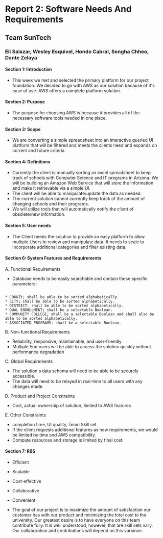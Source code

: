 # Report 2: Software Needs And Requirements

## Team SunTech

### Eli Salazar, Wesley Esquivel, Hondo Cabral, Songha Chheo, Dante Zelaya

#### Section 1: Introduction

- This week we met and selected the primary platform for our project foundation. We decided to go with AWS as our solution because of it's ease of use. AWS offers a complete platform
solution.

#### Section 2: Purpose

- The purpose for choosing AWS is because it provides all of the necessary software tools
needed in one place.

#### Section 3: Scope

- We are converting a simple spreadsheet into an interactive queried UI platform that will be filtered and meets the clients need and expands on current and future criteria.

#### Section 4: Definitions

- Currently the client is manually sorting an excel spreadsheet to keep track of schools with Computer Science and IT programs in Arizona. We will be building an Amazon Web Service that will store the information and make it retrievable via a simple UI.
- The client will be able to manipulate/update the data as needed.
- The current solution cannot currently keep track of the amount of changing schools and their programs.
- We will utilize tools that will automatically notify the client of obsolete/new information.

#### Section 5: User needs

- The Client needs the solution to provide an easy platform to allow multiple Users to review and manipulate data. It needs to scale to incorporate additional categories and filter existing data.

#### Section 6: System Features and Requirements

A. Functional Requirements

- Database needs to be easily searchable and contain these specific parameters:

```text

* COUNTY; shall be able to be sorted alphabetically.
* CITY; shall be able to be sorted alphabetically.
* DISTRICT; shall be able to be sorted alphabetically.
* DUAL ENROLLMENT; shall be a selectable Boolean.
* COMMUNITY COLLEGE; shall be a selectable Boolean and shall also be able to be sorted alphabetically.
* ASSOCIATED PROGRAMS; shall be a selectable Boolean.

```

B. Non-functional Requirements

- Reliability, responsive, maintainable, and user-friendly
- Multiple End users will be able to access the solution quickly without performance degradation

C. Global Requirements

- The solution's data schema will need to be able to be securely accessible.
- The data will need to be relayed in real-time to all users with any changes made.

D. Product and Project Constraints

- Cost, actual ownership of solution, limited to AWS features

E. Other Constraints

- completion time, UI quality, Team Skill set
- If the client requests additional features as new requirements, we would be limited by time and AWS compatibility.
- Compute resources and storage is limited by final cost.

#### Section 7: RBS

- Efficient

- Scalable
- Cost-effective
- Collaborative
- Convenient
- The goal of our project is to maximize the amount of satisfaction our customer has with our product and minimizing the total cost to the university. Our greatest desire is to have everyone on this team contribute fully. It is well understood, however, that are skill sets vary. Our collaboration and contributions will depend on this variance.
